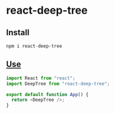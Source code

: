 # react-deep-tree

## Install

```Shell
npm i react-deep-tree
```

## [Use](https://codesandbox.io/s/react-deep-tree-example-kw2fi)

```JavaScript
import React from "react";
import DeepTree from "react-deep-tree";

export default function App() {
  return <DeepTree />;
}
```
